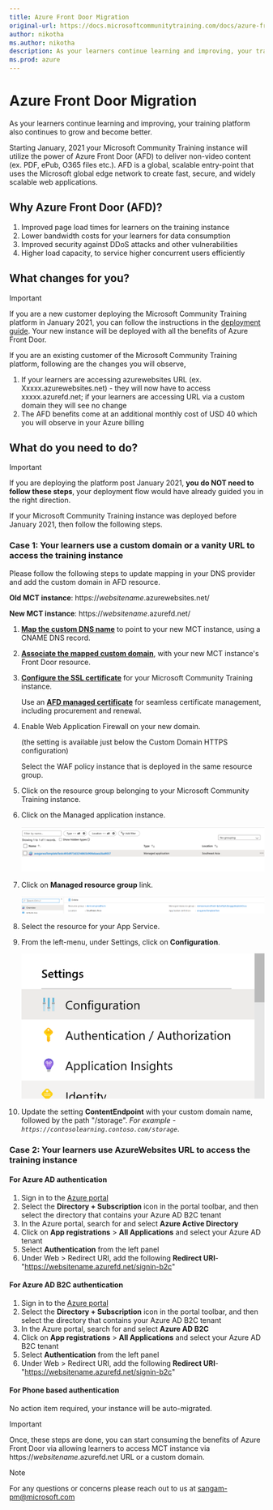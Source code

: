 ```yaml
---
title: Azure Front Door Migration
original-url: https://docs.microsoftcommunitytraining.com/docs/azure-front-door-migration
author: nikotha
ms.author: nikotha
description: As your learners continue learning and improving, your training platform also continues to grow and become better.
ms.prod: azure
---
```


# Azure Front Door Migration

As your learners continue learning and improving, your training platform also continues to grow and become better.

Starting January, 2021 your Microsoft Community Training instance will utilize the power of Azure Front Door (AFD) to deliver non-video content (ex. PDF, ePub, O365 files etc.). AFD is a global, scalable entry-point that uses the Microsoft global edge network to create fast, secure, and widely scalable web applications.

## Why Azure Front Door (AFD)?

1. Improved page load times for learners on the training instance
2. Lower bandwidth costs for your learners for data consumption
3. Improved security against DDoS attacks and other vulnerabilities
4. Higher load capacity, to service higher concurrent users efficiently

## What changes for you?

> [!IMPORTANT]  
> If you are a new customer deploying the Microsoft Community Training platform in January 2021, you can follow the instructions in the [deployment guide](../../infrastructure-management/install-your-platform-instance/3_installation-guide-detailed-steps.md). Your new instance will be deployed with all the benefits of Azure Front Door.

If you are an existing customer of the Microsoft Community Training platform, following are the changes you will observe,  

1. If your learners are accessing azurewebsites URL (ex. Xxxxx.azurewebsites.net) - they will now have to access xxxxx.azurefd.net; if your learners are accessing URL via a custom domain they will see no change
2. The AFD benefits come at an additional monthly cost of USD 40 which you will observe in your Azure billing

## What do you need to do?

> [!IMPORTANT]  
> If you are deploying the platform post January 2021, **you do NOT need to follow these steps**, your deployment flow would have already guided you in the right direction.

If your Microsoft Community Training instance was deployed before January 2021, then follow the following steps.

### Case 1: Your learners use a custom domain or a vanity URL to access the training instance

Please follow the following steps to update mapping in your DNS provider and add the custom domain in AFD resource.  

**Old MCT instance**: https://*websitename*.azurewebsites.net/

**New MCT instance**: https://*websitename*.azurefd.net/

1. [**Map the custom DNS name**](/azure/frontdoor/front-door-custom-domain#create-a-cname-dns-record) to point to your new MCT instance, using a CNAME DNS record.

2. [**Associate the mapped custom domain**](/azure/frontdoor/front-door-custom-domain#associate-the-custom-domain-with-your-front-door), with your new MCT instance's Front Door resource.

3. [**Configure the SSL certificate**](/azure/frontdoor/front-door-custom-domain-https) for your Microsoft Community Training instance.

   Use an [**AFD managed certificate**](/azure/frontdoor/front-door-custom-domain-https#option-1-default-use-a-certificate-managed-by-front-door) for seamless certificate management, including procurement and renewal.

4. Enable Web Application Firewall on your new domain.

   (the setting is available just below the Custom Domain HTTPS configuration)

   Select the WAF policy instance that is deployed in the same resource group.

5. Click on the resource group belonging to your Microsoft Community Training instance.

6. Click on the Managed application instance.

   ![Managed application instance](../../media/image%2890%29.png)

7. Click on **Managed resource group** link.

   ![Managed resource group](../../media/image%2889%29.png)

8. Select the resource for your App Service.

9. From the left-menu, under Settings, click on **Configuration**.

   ![Configuration under Settings](../../media/image%2894%29.png)

10. Update the setting **ContentEndpoint** with your custom domain name, followed by the path "/storage". *For example - `https://contosolearning.contoso.com/storage`*.

### Case 2: Your learners use AzureWebsites URL to access the training instance

#### For Azure AD authentication

1. Sign in to the [Azure portal](https://portal.azure.com/)
2. Select the **Directory + Subscription** icon in the portal toolbar, and then select the directory that contains your Azure AD B2C tenant
3. In the Azure portal, search for and select **Azure Active Directory**
4. Click on **App registrations** > **All Applications** and select your Azure AD tenant
5. Select **Authentication** from the left panel
6. Under Web > Redirect URI, add the following **Redirect URI**-"https://websitename.azurefd.net/signin-b2c"

#### For Azure AD B2C authentication

1. Sign in to the [Azure portal](https://portal.azure.com/)
2. Select the **Directory + Subscription** icon in the portal toolbar, and then select the directory that contains your Azure AD B2C tenant
3. In the Azure portal, search for and select **Azure AD B2C**
4. Click on **App registrations** > **All Applications** and select your Azure AD B2C tenant
5. Select **Authentication** from the left panel
6. Under Web > Redirect URI, add the following **Redirect URI**-"https://websitename.azurefd.net/signin-b2c"

#### For Phone based authentication

No action item required, your instance will be auto-migrated.

> [!IMPORTANT]  
> Once, these steps are done, you can start consuming the benefits of Azure Front Door via allowing learners to access MCT instance via https://*websitename*.azurefd.net URL or a custom domain.

> [!NOTE]  
> For any questions or concerns please reach out to us at sangam-pm@microsoft.com
